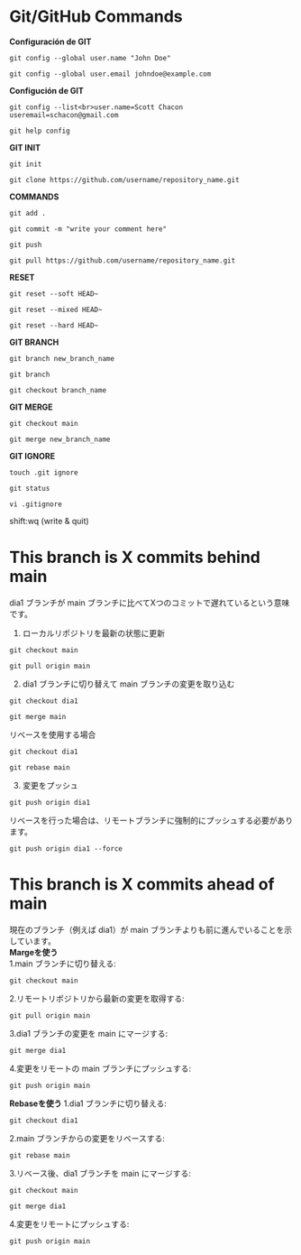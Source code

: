 # Git/GitHub Commands

**Configuración de GIT**
```
git config --global user.name "John Doe"
```
```
git config --global user.email johndoe@example.com
```

**Configución de GIT**
```
git config --list<br>user.name=Scott Chacon useremail=schacon@gmail.com
```
```
git help config
```

**GIT INIT**
```
git init
```
```
git clone https://github.com/username/repository_name.git
```

**COMMANDS**
```
git add .
```
```
git commit -m "write your comment here"
```
```
git push
```
```
git pull https://github.com/username/repository_name.git
```

**RESET**
```
git reset --soft HEAD~
```
```
git reset --mixed HEAD~
```
```
git reset --hard HEAD~
```

**GIT BRANCH**
```
git branch new_branch_name
```
```
git branch
```
```
git checkout branch_name
```

**GIT MERGE**
```
git checkout main
```
```
git merge new_branch_name
```

**GIT IGNORE**
```
touch .git ignore
```
```
git status
```
```
vi .gitignore
```
shift:wq (write & quit)


# This branch is X commits behind main
dia1 ブランチが main ブランチに比べてXつのコミットで遅れているという意味です。  
1. ローカルリポジトリを最新の状態に更新
```
git checkout main
```
```
git pull origin main
```
2. dia1 ブランチに切り替えて main ブランチの変更を取り込む
```
git checkout dia1
```
```
git merge main
```
リベースを使用する場合
```
git checkout dia1
```
```
git rebase main
```
3. 変更をプッシュ
```
git push origin dia1
```
リベースを行った場合は、リモートブランチに強制的にプッシュする必要があります。
```
git push origin dia1 --force
```
# This branch is X commits ahead of main
現在のブランチ（例えば dia1）が main ブランチよりも前に進んでいることを示しています。  
**Margeを使う**  
1.main ブランチに切り替える:
```
git checkout main
```
2.リモートリポジトリから最新の変更を取得する:
```
git pull origin main
```
3.dia1 ブランチの変更を main にマージする:
```
git merge dia1
```
4.変更をリモートの main ブランチにプッシュする:
```
git push origin main
```
**Rebaseを使う**
1.dia1 ブランチに切り替える:
```
git checkout dia1
```
2.main ブランチからの変更をリベースする:
```
git rebase main
```
3.リベース後、dia1 ブランチを main にマージする:
```
git checkout main
```
```
git merge dia1
```
4.変更をリモートにプッシュする:
```
git push origin main
```

